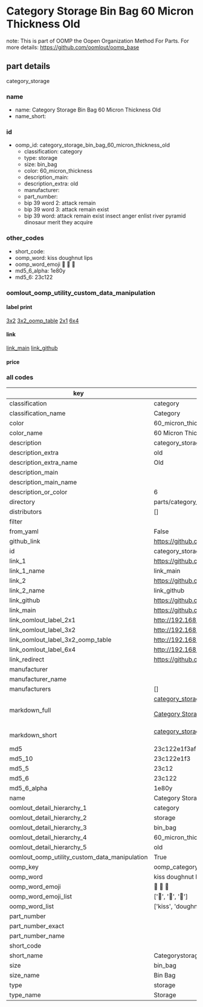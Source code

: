 # Category Storage Bin Bag 60 Micron Thickness Old  

note: This is part of OOMP the Oopen Organization Method For Parts. For more details: https://github.com/oomlout/oomp_base

##  part details
  



category_storage



### name
* name: Category Storage Bin Bag 60 Micron Thickness Old
* name_short: 
### id
* oomp_id: category_storage_bin_bag_60_micron_thickness_old
  * classification: category
  * type: storage
  * size: bin_bag
  * color: 60_micron_thickness
  * description_main: 
  * description_extra: old
  * manufacturer: 
  * part_number: 
  * bip 39 word 2: attack remain
  * bip 39 word 3: attack remain exist
  * bip 39 word: attack remain exist insect anger enlist river pyramid dinosaur merit they acquire

### other_codes
* short_code: 
* oomp_word: kiss doughnut lips
* oomp_word_emoji :kiss: :doughnut: :lips:
* md5_6_alpha: 1e80y
* md5_6: 23c122






### oomlout_oomp_utility_custom_data_manipulation
#### label print
[3x2](http://192.168.1.245:1112/?label=oomp%201e80y)
[3x2_oomp_table](http://192.168.1.108:1112/?label=oomp%201e80y)
[2x1](http://192.168.1.242:1112/?label=oomp%201e80y)
[6x4](http://192.168.1.55:1112/?label=oomp%201e80y)    

#### link

[link_main](https://github.com/oomlout/oomlout_oomp_version_1_messy/tree/main/parts/category_storage_bin_bag_60_micron_thickness_old) [link_github](https://github.com/oomlout/oomlout_oomp_version_1_messy/tree/main/parts/category_storage_bin_bag_60_micron_thickness_old)                             

#### price







### all codes 
| key | value |  
| --- | --- |  
| classification | category |  
| classification_name | Category |  
| color | 60_micron_thickness |  
| color_name | 60 Micron Thickness |  
| description | category_storage |  
| description_extra | old |  
| description_extra_name | Old |  
| description_main |  |  
| description_main_name |  |  
| description_or_color | 6  |  
| directory | parts/category_storage_bin_bag_60_micron_thickness_old |  
| distributors | [] |  
| filter |  |  
| from_yaml | False |  
| github_link | https://github.com/oomlout/oomlout_oomp_part_src/tree/main/parts/category_storage_bin_bag_60_micron_thickness_old |  
| id | category_storage_bin_bag_60_micron_thickness_old |  
| link_1 | https://github.com/oomlout/oomlout_oomp_version_1_messy/tree/main/parts/category_storage_bin_bag_60_micron_thickness_old |  
| link_1_name | link_main |  
| link_2 | https://github.com/oomlout/oomlout_oomp_version_1_messy/tree/main/parts/category_storage_bin_bag_60_micron_thickness_old |  
| link_2_name | link_github |  
| link_github | https://github.com/oomlout/oomlout_oomp_version_1_messy/tree/main/parts/category_storage_bin_bag_60_micron_thickness_old |  
| link_main | https://github.com/oomlout/oomlout_oomp_version_1_messy/tree/main/parts/category_storage_bin_bag_60_micron_thickness_old |  
| link_oomlout_label_2x1 | http://192.168.1.242:1112/?label=oomp%201e80y |  
| link_oomlout_label_3x2 | http://192.168.1.245:1112/?label=oomp%201e80y |  
| link_oomlout_label_3x2_oomp_table | http://192.168.1.108:1112/?label=oomp%201e80y |  
| link_oomlout_label_6x4 | http://192.168.1.55:1112/?label=oomp%201e80y |  
| link_redirect | https://github.com/oomlout/oomlout_oomp_version_1_messy/tree/main/parts/category_storage_bin_bag_60_micron_thickness_old |  
| manufacturer |  |  
| manufacturer_name |  |  
| manufacturers | [] |  
| markdown_full | [category_storage_bin_bag_60_micron_thickness_old](none)<br>[](none)<br>[Category Storage Bin Bag 60 Micron Thickness Old](none)<br><br> |  
| markdown_short | [category_storage_bin_bag_60_micron_thickness_old](none)<br><br> |  
| md5 | 23c122e1f3af17592b0457509fad6073 |  
| md5_10 | 23c122e1f3 |  
| md5_5 | 23c12 |  
| md5_6 | 23c122 |  
| md5_6_alpha | 1e80y |  
| name | Category Storage Bin Bag 60 Micron Thickness Old |  
| oomlout_detail_hierarchy_1 | category |  
| oomlout_detail_hierarchy_2 | storage |  
| oomlout_detail_hierarchy_3 | bin_bag |  
| oomlout_detail_hierarchy_4 | 60_micron_thickness |  
| oomlout_detail_hierarchy_5 | old |  
| oomlout_oomp_utility_custom_data_manipulation | True |  
| oomp_key | oomp_category_storage_bin_bag_60_micron_thickness_old |  
| oomp_word | kiss doughnut lips |  
| oomp_word_emoji | :kiss: :doughnut: :lips: |  
| oomp_word_emoji_list | [':kiss:', ':doughnut:', ':lips:'] |  
| oomp_word_list | ['kiss', 'doughnut', 'lips'] |  
| part_number |  |  
| part_number_exact |  |  
| part_number_name |  |  
| short_code |  |  
| short_name | Categorystorage |  
| size | bin_bag |  
| size_name | Bin Bag |  
| type | storage |  
| type_name | Storage |  
